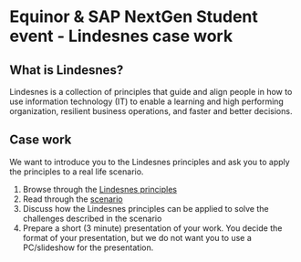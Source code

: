 # Equinor & SAP NextGen Student event - Lindesnes case work

## What is Lindesnes?

Lindesnes is a collection of principles that guide and align people in how to use information technology (IT) to enable a learning and high performing organization, resilient business operations, and faster and better decisions.


## Case work

We want to introduce you to the Lindesnes principles and ask you to apply the principles to a real life scenario. 

1. Browse through the [Lindesnes principles](Lindesnes%20-%20Principles.pdf)
2. Read through the [scenario](Lindesnes%20%E2%80%93%20Scenarios.pdf) 
3. Discuss how the Lindesnes principles can be applied to solve the challenges described in the scenario
4. Prepare a short (3 minute) presentation of your work. You decide the format of your presentation, but we do not want you to use a PC/slideshow for the presentation.
